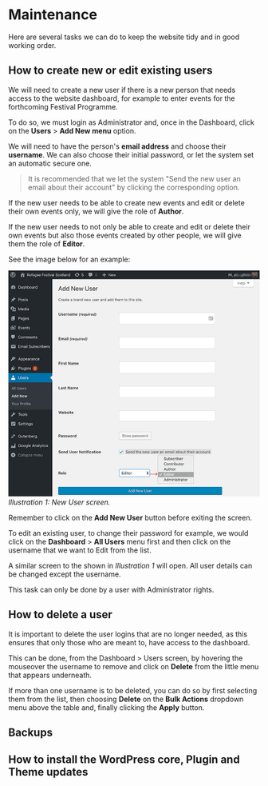 # Maintenance

Here are several tasks we can do to keep the website tidy and in good working order.

## How to create new or edit existing users

We will need to create a new user if there is a new person that needs access to the website dashboard, for example to enter events for the forthcoming  Festival Programme.

To do so, we must login as Administrator and, once in the Dashboard, click on the **Users** > **Add New menu** option.

We will need to have the person's **email address** and choose their **username**. We can also choose their initial password, or let the system set an automatic secure one.

> It is recommended that we let the system "Send the new user an email about their account" by clicking the corresponding option.

If the new user needs to be able to create new events and edit or delete their own events only, we will give the role of **Author**.

If the new user needs to not only be able to create and edit or delete their own events but also those events created by other people, we will give them the role of **Editor**.

See the image below for an example:

![Add new user](assets/add-new-user.jpg)
*Illustration 1: New User screen.*

Remember to click on the **Add New User** button before exiting the screen.

To edit an existing user, to change their password for example, we would click on the **Dashboard** > **All Users** menu first and then click on the username that we want to Edit from the list.

A similar screen to the shown in *Illustration 1* will open. All user details can be changed except the username.

This task can only be done by a user with Administrator rights.

## How to delete a user

It is important to delete the user logins that are no longer needed, as this ensures that only those who are meant to, have access to the dashboard.

This can be done, from the Dashboard > Users screen, by hovering the mouseover the username to remove and click on **Delete** from the little menu that appears underneath.

If more than one username is to be deleted, you can do so by first selecting them from the list, then choosing **Delete** on the **Bulk Actions** dropdown menu above the table and, finally clicking the **Apply** button.

## Backups



## How to install the WordPress core, Plugin and Theme updates
